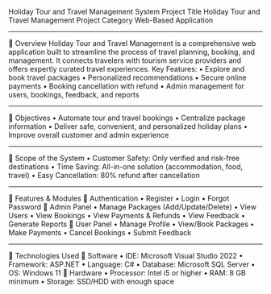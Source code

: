 Holiday Tour and Travel Management System
 	Project Title
Holiday Tour and Travel Management
 	Project Category
Web-Based Application
________________________________________
	Overview
Holiday Tour and Travel Management is a comprehensive web application built to streamline the process of travel planning, booking, and management. It connects travelers with tourism service providers and offers expertly curated travel experiences.
Key Features:
•	Explore and book travel packages
•	Personalized recommendations
•	Secure online payments
•	Booking cancellation with refund
•	Admin management for users, bookings, feedback, and reports
________________________________________
	Objectives
•	Automate tour and travel bookings
•	Centralize package information
•	Deliver safe, convenient, and personalized holiday plans
•	Improve overall customer and admin experience
________________________________________
	Scope of the System
•	Customer Safety: Only verified and risk-free destinations
•	Time Saving: All-in-one solution (accommodation, food, travel)
•	Easy Cancellation: 80% refund after cancellation
________________________________________
	Features & Modules
	Authentication
•	Register
•	Login
•	Forgot Password
	Admin Panel
•	Manage Packages (Add/Update/Delete)
•	View Users
•	View Bookings
•	View Payments & Refunds
•	View Feedback
•	Generate Reports
	User Panel
•	Manage Profile
•	View/Book Packages
•	Make Payments
•	Cancel Bookings
•	Submit Feedback
________________________________________
	Technologies Used
	Software
•	IDE: Microsoft Visual Studio 2022
•	Framework: ASP.NET
•	Language: C#
•	Database: Microsoft SQL Server
•	OS: Windows 11
	Hardware
•	Processor: Intel i5 or higher
•	RAM: 8 GB minimum
•	Storage: SSD/HDD with enough space

